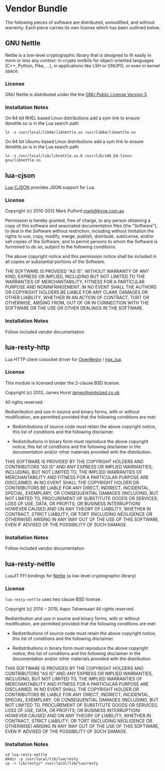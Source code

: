 # Vendor Bundle
The following pieces of software are distributed, unmodified, and without warrenty. Each piece carries its own license which has been outlined below.

## GNU Nettle

Nettle is a low-level cryptographic library that is designed to fit easily in more or less any context: In crypto toolkits for object-oriented languages (C++, Python, Pike, ...), in applications like LSH or GNUPG, or even in kernel space.

### License
GNU Nettle is distributed under the the [GNU Public License Version 3](http://www.gnu.org/licenses/gpl-3.0.en.html).

### Installation Notes

On 64 bit RHEL based Linux distributions add a sym link to ensure libnettle.so is in the Lua search path

```
ln -s /usr/local/lib64/libnettle.so /usr/lib64/libnettle.so
```

On 64 bit Ubuntu based Linux distributions add a sym link to ensure libnettle.so is in the Lua search path

```
ln -s /usr/local/lib/libnettle.so.6 /usr/lib/x86_64-linux-gnu/libnettle.so
```


## lua-cjson
[Lua-CJSON](http://www.kyne.com.au/~mark/software/lua-cjson.php) provides JSON support for Lua.

### License
Copyright (c) 2010-2012  Mark Pulford <mark@kyne.com.au>

Permission is hereby granted, free of charge, to any person obtaining
a copy of this software and associated documentation files (the
"Software"), to deal in the Software without restriction, including
without limitation the rights to use, copy, modify, merge, publish,
distribute, sublicense, and/or sell copies of the Software, and to
permit persons to whom the Software is furnished to do so, subject to
the following conditions:

The above copyright notice and this permission notice shall be
included in all copies or substantial portions of the Software.

THE SOFTWARE IS PROVIDED "AS IS", WITHOUT WARRANTY OF ANY KIND,
EXPRESS OR IMPLIED, INCLUDING BUT NOT LIMITED TO THE WARRANTIES OF
MERCHANTABILITY, FITNESS FOR A PARTICULAR PURPOSE AND NONINFRINGEMENT.
IN NO EVENT SHALL THE AUTHORS OR COPYRIGHT HOLDERS BE LIABLE FOR ANY
CLAIM, DAMAGES OR OTHER LIABILITY, WHETHER IN AN ACTION OF CONTRACT,
TORT OR OTHERWISE, ARISING FROM, OUT OF OR IN CONNECTION WITH THE
SOFTWARE OR THE USE OR OTHER DEALINGS IN THE SOFTWARE.

### Installation Notes

Follow included vendor documentation

## lua-resty-http

Lua HTTP client cosocket driver for [OpenResty](http://openresty.org/) / [ngx_lua](https://github.com/chaoslawful/lua-nginx-module).

### License

This module is licensed under the 2-clause BSD license.

Copyright (c) 2013, James Hurst <james@pintsized.co.uk>

All rights reserved.

Redistribution and use in source and binary forms, with or without modification, are permitted provided that the following conditions are met:

* Redistributions of source code must retain the above copyright notice, this list of conditions and the following disclaimer.

* Redistributions in binary form must reproduce the above copyright notice, this list of conditions and the following disclaimer in the documentation and/or other materials provided with the distribution.

THIS SOFTWARE IS PROVIDED BY THE COPYRIGHT HOLDERS AND CONTRIBUTORS "AS IS" AND ANY EXPRESS OR IMPLIED WARRANTIES, INCLUDING, BUT NOT LIMITED TO, THE IMPLIED WARRANTIES OF MERCHANTABILITY AND FITNESS FOR A PARTICULAR PURPOSE ARE DISCLAIMED. IN NO EVENT SHALL THE COPYRIGHT HOLDER OR CONTRIBUTORS BE LIABLE FOR ANY DIRECT, INDIRECT, INCIDENTAL, SPECIAL, EXEMPLARY, OR CONSEQUENTIAL DAMAGES (INCLUDING, BUT NOT LIMITED TO, PROCUREMENT OF SUBSTITUTE GOODS OR SERVICES; LOSS OF USE, DATA, OR PROFITS; OR BUSINESS INTERRUPTION) HOWEVER CAUSED AND ON ANY THEORY OF LIABILITY, WHETHER IN CONTRACT, STRICT LIABILITY, OR TORT (INCLUDING NEGLIGENCE OR OTHERWISE) ARISING IN ANY WAY OUT OF THE USE OF THIS SOFTWARE, EVEN IF ADVISED OF THE POSSIBILITY OF SUCH DAMAGE.

### Installation Notes

Follow included vendor documentation

## lua-resty-nettle
LuaJIT FFI bindings for [Nettle](http://www.lysator.liu.se/~nisse/nettle/nettle.html) (a low-level cryptographic library)

### License

`lua-resty-nettle` uses two clause BSD license.

Copyright (c) 2014 – 2015, Aapo Talvensaari
All rights reserved.

Redistribution and use in source and binary forms, with or without modification,
are permitted provided that the following conditions are met:

* Redistributions of source code must retain the above copyright notice, this
  list of conditions and the following disclaimer.

* Redistributions in binary form must reproduce the above copyright notice, this
  list of conditions and the following disclaimer in the documentation and/or
  other materials provided with the distribution.

THIS SOFTWARE IS PROVIDED BY THE COPYRIGHT HOLDERS AND CONTRIBUTORS "AS IS" AND
ANY EXPRESS OR IMPLIED WARRANTIES, INCLUDING, BUT NOT LIMITED TO, THE IMPLIED
WARRANTIES OF MERCHANTABILITY AND FITNESS FOR A PARTICULAR PURPOSE ARE
DISCLAIMED. IN NO EVENT SHALL THE COPYRIGHT HOLDER OR CONTRIBUTORS BE LIABLE FOR
ANY DIRECT, INDIRECT, INCIDENTAL, SPECIAL, EXEMPLARY, OR CONSEQUENTIAL DAMAGES
(INCLUDING, BUT NOT LIMITED TO, PROCUREMENT OF SUBSTITUTE GOODS OR SERVICES;
LOSS OF USE, DATA, OR PROFITS; OR BUSINESS INTERRUPTION) HOWEVER CAUSED AND ON
ANY THEORY OF LIABILITY, WHETHER IN CONTRACT, STRICT LIABILITY, OR TORT
(INCLUDING NEGLIGENCE OR OTHERWISE) ARISING IN ANY WAY OUT OF THE USE OF THIS
SOFTWARE, EVEN IF ADVISED OF THE POSSIBILITY OF SUCH DAMAGE.

### Installation Notes

```
cd lua-resty-nettle
mkdir -p /usr/local/lib/lua/resty
cp -r lib/resty/* /usr/local/lib/lua/resty
```

